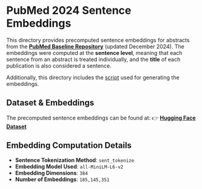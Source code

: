 # PubMed 2024 Sentence Embeddings

This directory provides precomputed sentence embeddings for abstracts from the **[PubMed Baseline Repository](https://ftp.ncbi.nlm.nih.gov/pubmed/baseline/)** (updated December 2024). The embeddings were computed at the **sentence level**, meaning that each sentence from an abstract is treated individually, and the **title** of each publication is also considered a sentence.

Additionally, this directory includes the [script](https://github.com/kaiwenho/PubMedRAG/blob/main/generate_embeddings/pubmed_embeddings_from_xml.ipynb) used for generating the embeddings.

## Dataset & Embeddings
The precomputed sentence embeddings can be found at:
👉 **[Hugging Face Dataset](https://huggingface.co/datasets/biomedical-translator/pubmed2024_sentence_embeddings)**

## Embedding Computation Details
- **Sentence Tokenization Method**: `sent_tokenize`
- **Embedding Model Used**: `all-MiniLM-L6-v2`
- **Embedding Dimensions**: `384`
- **Number of Embeddings**: `185,145,351`

